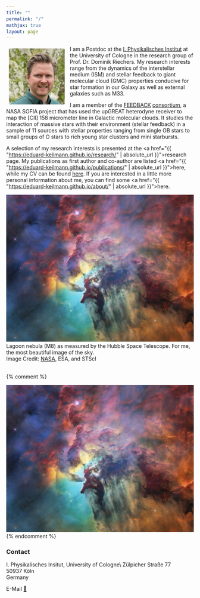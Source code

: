 ```yaml
---
title: ""
permalink: "/"
mathjax: true
layout: page
---
```


<!--
<footer>
  <a href="{{ "https://eduard-keilmann.github.io/sitemap.xml" | absolute_url }}">Sitemap</a>
</footer>
-->


<!--
<footer>
  <a href="{{ "/sitemap.xml" | relative_url }}">Sitemap</a>
</footer>
-->

I am a Postdoc<img
  src="/assets/IMG_3651_komp.jpg"
  alt="Me"
  style="
    float: left;
    margin: 0.5em 1em 0.5em 0.5em;       /* top 0, right 1em, bottom 1em, left 0 */
    width: 150px;
    height: 150px;
    object-fit: cover;
    object-position: 50% 20%;
    border-radius: 3px;
  "
/> at the [I. Physikalisches Institut](https://astro.uni-koeln.de) at the University of Cologne in the research group of Prof. Dr. Dominik Riechers. My research interests range from the dynamics of the interstellar medium (ISM) and stellar feedback to giant molecular cloud (GMC) properties conducive for star formation in our Galaxy as well as external galaxies such as M33.


I am a member of the [FEEDBACK](https://astro.uni-koeln.de/riechers/research/feedback) [consortium](https://feedback.astro.umd.edu/index.html), a NASA SOFIA project that has used the upGREAT heterodyne receiver to map the [CII] 158 micrometer line in Galactic molecular clouds. It studies the interaction of massive stars with their environment (stellar feedback) in a sample of 11 sources with stellar properties ranging from single OB stars to small groups of O stars to rich young star clusters and mini starbursts.

A selection of my research interests is presented at the <a href="{{ "https://eduard-keilmann.github.io/research/" | absolute_url }}">research</a> page. My publications as first author and co-author are listed <!--[here](publications.md)--> <a href="{{ "https://eduard-keilmann.github.io/publications/" | absolute_url }}">here</a>, while my CV can be found [here](assets/CV_Lebenslauf_research_Englisch.pdf). 
If you are interested in a little more personal information about me, you can find some <a href="{{ "https://eduard-keilmann.github.io/about/" | absolute_url }}">here</a>. <!--[here](about_me.md).-->

![Lagoon Nebula](lagoon.webp)
Lagoon nebula (M8) as measured by the Hubble Space Telescope. For me, the most beautiful image of the sky.  
Image Credit: [NASA](https://science.nasa.gov/asset/hubble/lagoon-nebula-visible-light-view/), ESA, and STScI  
<br>

{% comment %}
<div class="home-sidebar-profile">
  <img src="lagoon.webp" alt="My photo" />
</div>
{% endcomment %}

  
### Contact

I. Physikalisches Insitut, University of Cologne\\
Zülpicher Straße 77  
50937 Köln  
Germany  

E-Mail [📧](mailto:keilmann@ph1.uni-koeln.de) 

<!--
<footer>
  <a href="{{ "/sitemap.xml" | relative_url }}">Sitemap</a>
</footer>
-->
